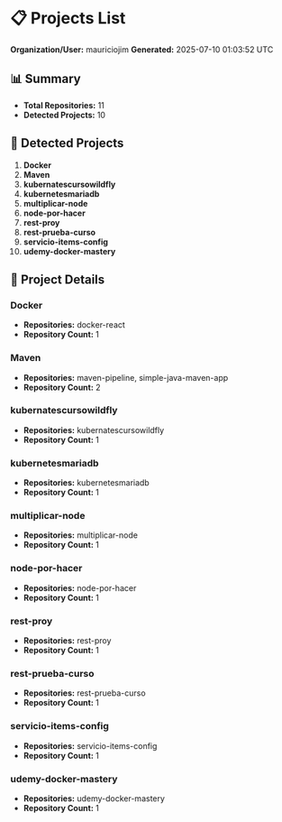 # 📋 Projects List

**Organization/User:** mauriciojim
**Generated:** 2025-07-10 01:03:52 UTC

## 📊 Summary

- **Total Repositories:** 11
- **Detected Projects:** 10

## 🚀 Detected Projects

1. **Docker**
2. **Maven**
3. **kubernatescursowildfly**
4. **kubernetesmariadb**
5. **multiplicar-node**
6. **node-por-hacer**
7. **rest-proy**
8. **rest-prueba-curso**
9. **servicio-items-config**
10. **udemy-docker-mastery**

## 📁 Project Details

### Docker
- **Repositories:** docker-react
- **Repository Count:** 1

### Maven
- **Repositories:** maven-pipeline, simple-java-maven-app
- **Repository Count:** 2

### kubernatescursowildfly
- **Repositories:** kubernatescursowildfly
- **Repository Count:** 1

### kubernetesmariadb
- **Repositories:** kubernetesmariadb
- **Repository Count:** 1

### multiplicar-node
- **Repositories:** multiplicar-node
- **Repository Count:** 1

### node-por-hacer
- **Repositories:** node-por-hacer
- **Repository Count:** 1

### rest-proy
- **Repositories:** rest-proy
- **Repository Count:** 1

### rest-prueba-curso
- **Repositories:** rest-prueba-curso
- **Repository Count:** 1

### servicio-items-config
- **Repositories:** servicio-items-config
- **Repository Count:** 1

### udemy-docker-mastery
- **Repositories:** udemy-docker-mastery
- **Repository Count:** 1

